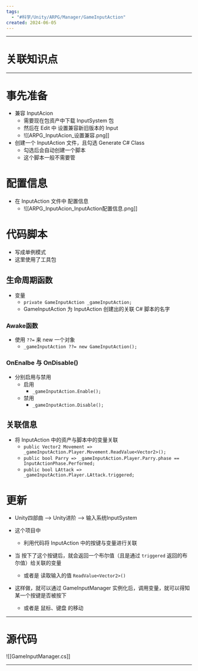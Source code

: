 ```yaml
---
tags:
  - "#科学/Unity/ARPG/Manager/GameInputAction"
created: 2024-06-05
---
```

 
---
# 关联知识点



---
# 事先准备

- 兼容 InputAcion
	- 需要现在包资产中下载 InputSystem 包 
	- 然后在 Edit 中 设置兼容新旧版本的 Input
	- ![[ARPG_InputAcion_设置兼容.png]]
- 创建一个 InputAction 文件，且勾选 Generate C# Class
	- 勾选后会自动创建一个脚本
	- 这个脚本一般不需要管
# 配置信息

- 在 InputAction 文件中 配置信息
	- ![[ARPG_InputAcion_InputAction配置信息.png]]
# 代码脚本

- 写成单例模式
- 这里使用了工具包
## 生命周期函数

- 变量
	- `private GameInputAction _gameInputAction;`
	- GameInputAction 为 InputAction 创建出的关联 C# 脚本的名字
### Awake函数

- 使用 `??=` 来 new 一个对象
	- `_gameInputAction ??= new GameInputAction();`
### OnEnalbe 与 OnDisable()

- 分别启用与禁用
	- 启用
		- `_gameInputAction.Enable();`
	- 禁用
		- `_gameInputAction.Disable();`

## 关联信息

- 将 InputAction 中的资产与脚本中的变量关联
	- `public Vector2 Movement => _gameInputAction.Player.Movement.ReadValue<Vector2>();`
	- `public bool Parry => _gameInputAction.Player.Parry.phase == InputActionPhase.Performed;`
	- `public bool LAttack => _gameInputAction.Player.LAttack.triggered;`
# 更新

- Unity四部曲 ——> Unity进阶 ——> 输入系统InputSystem

- 这个项目中
	- 利用代码将 InputAction 中的按键与变量进行关联
- 当 按下了这个按键后，就会返回一个布尔值（且是通过 `triggered` 返回的布尔值）给关联的变量
	- 或者是 读取输入的值 `ReadValue<Vector2>()`
- 这样做，就可以通过 GameInputManager 实例化后，调用变量，就可以得知 某一个按键是否被按下
	- 或者是 鼠标、键盘 的移动




---
# 源代码

![[GameInputManager.cs]]

---